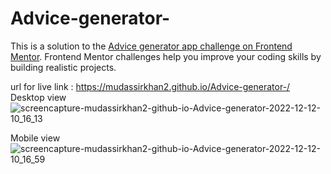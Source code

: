 # Advice-generator-
This is a solution to the [Advice generator app challenge on Frontend Mentor](https://www.frontendmentor.io/challenges/advice-generator-app-QdUG-13db). Frontend Mentor challenges help you improve your coding skills by building realistic projects.

url for live link : https://mudassirkhan2.github.io/Advice-generator-/
Desktop view
![screencapture-mudassirkhan2-github-io-Advice-generator-2022-12-12-10_16_13](https://user-images.githubusercontent.com/106579572/206962736-0d336b95-6ffc-49ea-86c9-b2b4cc277c8d.png)

Mobile view
![screencapture-mudassirkhan2-github-io-Advice-generator-2022-12-12-10_16_59](https://user-images.githubusercontent.com/106579572/206962837-cd380db2-7b0f-4ea6-b6e7-3cb71abdb7ab.png)

